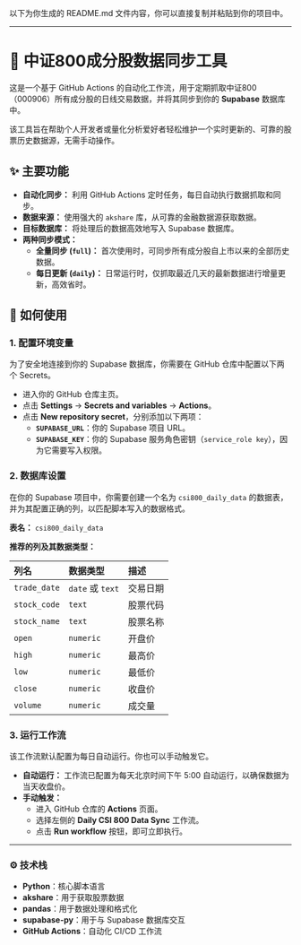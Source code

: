 以下为你生成的 README.md 文件内容，你可以直接复制并粘贴到你的项目中。

---

# 🚀 中证800成分股数据同步工具

这是一个基于 GitHub Actions 的自动化工作流，用于定期抓取中证800（000906）所有成分股的日线交易数据，并将其同步到你的 **Supabase** 数据库中。

该工具旨在帮助个人开发者或量化分析爱好者轻松维护一个实时更新的、可靠的股票历史数据源，无需手动操作。

## ✨ 主要功能

- **自动化同步：** 利用 GitHub Actions 定时任务，每日自动执行数据抓取和同步。
- **数据来源：** 使用强大的 `akshare` 库，从可靠的金融数据源获取数据。
- **目标数据库：** 将处理后的数据高效地写入 Supabase 数据库。
- **两种同步模式：**
  - **全量同步 (`full`)：** 首次使用时，可同步所有成分股自上市以来的全部历史数据。
  - **每日更新 (`daily`)：** 日常运行时，仅抓取最近几天的最新数据进行增量更新，高效省时。

## 🔧 如何使用

### 1. 配置环境变量

为了安全地连接到你的 Supabase 数据库，你需要在 GitHub 仓库中配置以下两个 Secrets。

- 进入你的 GitHub 仓库主页。
- 点击 **Settings** -> **Secrets and variables** -> **Actions**。
- 点击 **New repository secret**，分别添加以下两项：
  - **`SUPABASE_URL`**：你的 Supabase 项目 URL。
  - **`SUPABASE_KEY`**：你的 Supabase 服务角色密钥（`service_role key`），因为它需要写入权限。

### 2. 数据库设置

在你的 Supabase 项目中，你需要创建一个名为 `csi800_daily_data` 的数据表，并为其配置正确的列，以匹配脚本写入的数据格式。

**表名：** `csi800_daily_data`

**推荐的列及其数据类型：**

| 列名          | 数据类型       | 描述                 |
| :------------ | :------------- | :------------------- |
| `trade_date`  | `date` 或 `text` | 交易日期             |
| `stock_code`  | `text`         | 股票代码             |
| `stock_name`  | `text`         | 股票名称             |
| `open`        | `numeric`      | 开盘价               |
| `high`        | `numeric`      | 最高价               |
| `low`         | `numeric`      | 最低价               |
| `close`       | `numeric`      | 收盘价               |
| `volume`      | `numeric`      | 成交量               |

### 3. 运行工作流

该工作流默认配置为每日自动运行。你也可以手动触发它。

- **自动运行：** 工作流已配置为每天北京时间下午 5:00 自动运行，以确保数据为当天收盘价。
- **手动触发：**
  - 进入 GitHub 仓库的 **Actions** 页面。
  - 选择左侧的 **Daily CSI 800 Data Sync** 工作流。
  - 点击 **Run workflow** 按钮，即可立即执行。

---

### ⚙️ 技术栈

- **Python**：核心脚本语言
- **akshare**：用于获取股票数据
- **pandas**：用于数据处理和格式化
- **supabase-py**：用于与 Supabase 数据库交互
- **GitHub Actions**：自动化 CI/CD 工作流
